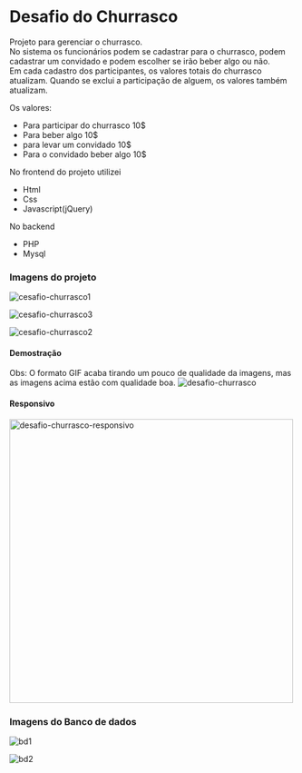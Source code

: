 # Desafio do Churrasco  
  
Projeto para gerenciar o churrasco.  
No sistema os funcionários podem se cadastrar para o churrasco, podem cadastrar um convidado e podem escolher se irão beber algo ou não.  
Em cada cadastro dos participantes, os valores totais do churrasco atualizam. Quando se exclui a participação de alguem, os valores também atualizam.  
  
Os valores:  
* Para participar do churrasco 10$  
* Para beber algo 10$  
* para levar um convidado 10$  
* Para o convidado beber algo 10$  
  
No frontend do projeto utilizei   
- Html  
- Css 
- Javascript(jQuery)  
  
No backend  
- PHP  
- Mysql
  
### Imagens do projeto  
![cesafio-churrasco1](https://user-images.githubusercontent.com/56805229/103300019-ac765100-49dc-11eb-99be-355cd2c1d280.png)  
  
![cesafio-churrasco3](https://user-images.githubusercontent.com/56805229/103300048-b8faa980-49dc-11eb-89da-b41678e4578f.png)  
  
![cesafio-churrasco2](https://user-images.githubusercontent.com/56805229/103300069-c2841180-49dc-11eb-9b46-5d64603794b3.png)  
  
#### Demostração  
Obs: O formato GIF acaba tirando um pouco de qualidade da imagens, mas as imagens acima estão com qualidade boa.
![desafio-churrasco](https://user-images.githubusercontent.com/56805229/103299854-48ec2380-49dc-11eb-809b-2e3092e40192.gif)  
  
#### Responsivo  
<img src="https://user-images.githubusercontent.com/56805229/103299756-07f40f00-49dc-11eb-8b74-80688e80afab.gif" alt="desafio-churrasco-responsivo" width="500"/>  
  
### Imagens do Banco de dados  
![bd1](https://user-images.githubusercontent.com/56805229/103302162-bcdcfa80-49e1-11eb-83df-5543b3ba8074.png)  
  
![bd2](https://user-images.githubusercontent.com/56805229/103302198-d4b47e80-49e1-11eb-80fd-e7aea2594ff9.png)  

  


